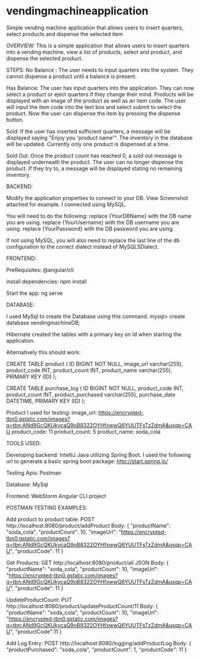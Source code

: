 # vendingmachineapplication
Simple vending machine application that allows users to insert quarters, select products and dispense the selected item

OVERVIEW:
This is a simple application that allows users to insert quarters into a vending machine, view a list of products, select and product, and dispense the selected product.

STEPS:
No Balance : The user needs to input quarters into the system. They cannot dispense a product until a balance is present. 

Has Balance: The user has input quarters into the application. They can now select a product or eject quarters if they change their mind. 
Products will be displayed with an image of the product as well as an item code. 
The user will input the item code into the text box and select submit to select the product. 
Now the user can dispense the item by pressing the dispense button. 

Sold:
If the user has inserted sufficient quarters, a message will be displayed saying "Enjoy you 'product name'".
The inventory in the database will be updated. Currently only one product is dispensed at a time. 

Sold Out:
Once the product count has reached 0, a sold out message is displayed underneath the product. The user can no longer dispense the product. If they try to, a message will be displayed stating no remaining inventory.


BACKEND:

Modify the application properties to connect to your DB. View Screenshot attached for example.
I connected using MySQL. 

You will need to do the following: 
replace {YourDBName} with the DB name you are using.
replace {YourUsername} with the DB username you are using.
replace {YourPassword} with the DB password you are using.

If not using MySQL, you will also need to replace the last line of the db configuration to the correct dialect instead of MySQL5Dialect.




FRONTEND: 

PreRequisites: @angular/cli

install dependencies:
npm install

Start the app:
ng serve



DATABASE:

I used MySql to create the Database using this command. 
mysql> create database vendingmachineDB;

Hibernate created the tables with a primary key on Id when starting the application. 

Alternatively this should work:


CREATE TABLE product (
    ID BIGINT NOT NULL,
    image_url varchar(255),
    product_code INT,
    product_count INT,
    product_name varchar(255),
    PRIMARY KEY (ID)
);

CREATE TABLE purchase_log (
    ID BIGINT NOT NULL,
    product_code INT,
    product_count INT,
    product_purchased varchar(255),
    purchase_date DATETIME,
    PRIMARY KEY (ID)
);

Product I used for testing:
image_url: https://encrypted-tbn0.gstatic.com/images?q=tbn:ANd9GcQKUkycaQ9oB8322OYHfxwwQ6YUUTFsTzZdmA&usqp=CAU
product_code: 11
product_count: 5
product_name: soda_cola



TOOLS USED: 

Developing backend:
IntelliJ
Java utilizing Spring Boot.
I used the following url to generate a basic spring boot package: http://start.spring.io/

Testing Apis:
Postman

Database:
MySql

Frontend:
WebStorm
Angular CLI project 


POSTMAN TESTING EXAMPLES:

Add product to product table:
POST http://localhost:8080/product/addProduct
Body:
{
    "productName": "soda_cola",
    "productCount": 10,
    "imageUrl": "https://encrypted-tbn0.gstatic.com/images?q=tbn:ANd9GcQKUkycaQ9oB8322OYHfxwwQ6YUUTFsTzZdmA&usqp=CAU",
    "productCode": 11
}

Get Products:
GET http://localhost:8080/product/all
JSON Body:
{
    "productName": "soda_cola",
    "productCount": 10,
    "imageUrl": "https://encrypted-tbn0.gstatic.com/images?q=tbn:ANd9GcQKUkycaQ9oB8322OYHfxwwQ6YUUTFsTzZdmA&usqp=CAU",
    "productCode": 11
}

UpdateProductCount:
PUT http://localhost:8080/product/updateProductCount/11
Body:
{
    "productName": "soda_cola",
    "productCount": 10,
    "imageUrl": "https://encrypted-tbn0.gstatic.com/images?q=tbn:ANd9GcQKUkycaQ9oB8322OYHfxwwQ6YUUTFsTzZdmA&usqp=CAU",
    "productCode":11
}

Add Log Entry:
POST http://localhost:8080/logging/addProductLog
Body:
{
    "productPurchased": "soda_cola",
    "productCount": 1,
    "productCode": 11
}






